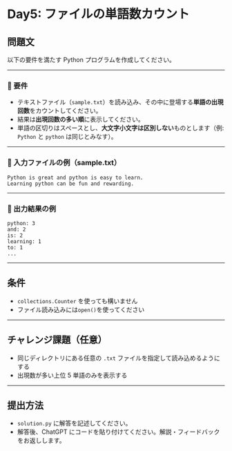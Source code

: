 # Day5: ファイルの単語数カウント

## 問題文

以下の要件を満たす Python プログラムを作成してください。

---

### 🔸 要件

- テキストファイル（`sample.txt`）を読み込み、その中に登場する**単語の出現回数**をカウントしてください。
- 結果は**出現回数の多い順**に表示してください。
- 単語の区切りはスペースとし、**大文字小文字は区別しない**ものとします（例: `Python` と `python` は同じとみなす）。

---

### 🔸 入力ファイルの例（sample.txt）

```
Python is great and python is easy to learn.
Learning python can be fun and rewarding.
```

---

### 🔸 出力結果の例

```
python: 3
and: 2
is: 2
learning: 1
to: 1
...
```

---

## 条件

- `collections.Counter` を使っても構いません
- ファイル読み込みには`open()`を使ってください

---

## チャレンジ課題（任意）

- 同じディレクトリにある任意の `.txt` ファイルを指定して読み込めるようにする
- 出現数が多い上位 5 単語のみを表示する

---

## 提出方法

- `solution.py` に解答を記述してください。
- 解答後、ChatGPT にコードを貼り付けてください。解説・フィードバックをお返しします。

